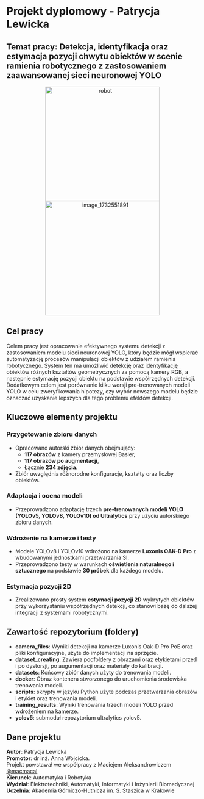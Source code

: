 # Projekt dyplomowy - Patrycja Lewicka

## Temat pracy: Detekcja, identyfikacja oraz estymacja pozycji chwytu obiektów w scenie ramienia robotycznego z zastosowaniem zaawansowanej sieci neuronowej YOLO


<p align="center">
  <img src="https://github.com/user-attachments/assets/bca1760c-0992-4122-80c1-342506b9dcce" alt="robot" width="300">
  <img src="https://github.com/user-attachments/assets/63537a03-5a56-48de-a1d0-b424f6fa782d" alt="image_1732551891" width="300">
</p>

## Cel pracy
Celem pracy jest opracowanie efektywnego systemu detekcji z zastosowaniem modelu sieci neuronowej YOLO, który będzie mógł wspierać automatyzację procesów manipulacji obiektów z udziałem ramienia robotycznego. System ten ma umożliwić detekcję oraz identyfikację obiektów różnych kształtów geometrycznych za pomocą kamery RGB, a następnie estymację pozycji obiektu na podstawie współrzędnych detekcji.
Dodatkowym celem jest porównanie kilku wersji pre-trenowanych modeli YOLO w celu zweryfikowania hipotezy, czy wybór nowszego modelu będzie oznaczać uzyskanie lepszych dla tego problemu efektów detekcji.

## Kluczowe elementy projektu

### Przygotowanie zbioru danych
- Opracowano autorski zbiór danych obejmujący:
  - **117 obrazów** z kamery przemysłowej Basler,
  - **117 obrazów po augmentacji**,
  - Łącznie **234 zdjęcia**.
- Zbiór uwzględnia różnorodne konfiguracje, kształty oraz liczby obiektów.

### Adaptacja i ocena modeli
- Przeprowadzono adaptację trzech **pre-trenowanych modeli YOLO (YOLOv5, YOLOv8, YOLOv10) od Ultralytics** przy użyciu autorskiego zbioru danych.

### Wdrożenie na kamerze i testy
- Modele YOLOv8 i YOLOv10 wdrożono na kamerze **Luxonis OAK-D Pro** z wbudowanymi jednostkami przetwarzania SI.
- Przeprowadzono testy w warunkach **oświetlenia naturalnego i sztucznego** na podstawie **30 próbek** dla każdego modelu.

### Estymacja pozycji 2D
- Zrealizowano prosty system **estymacji pozycji 2D** wykrytych obiektów przy wykorzystaniu współrzędnych detekcji, co stanowi bazę do dalszej integracji z systemami robotycznymi.

## Zawartość repozytorium (foldery)
- **camera_files**: Wyniki detekcji na kamerze Luxonis Oak-D Pro PoE oraz pliki konfiguracyjne, użyte do implementacji na sprzęcie.
- **dataset_creating**: Zawiera podfoldery z obrazami oraz etykietami przed i po dystorsji, po augumentacji oraz materiały do kalibracji.
- **datasets**: Końcowy zbiór danych użyty do trenowania modeli.
- **docker**: Obraz kontenera stworzonego do uruchomienia środowiska trenowania modeli.
- **scripts**: skrypty w języku Python użyte podczas przetwarzania obrazów i etykiet oraz trenowania modeli.
- **training_results**: Wyniki trenowania trzech modeli YOLO przed wdrożeniem na kamerze.
- **yolov5**: submoduł repozytorium ultralytics yolov5.

## Dane projektu
**Autor**: Patrycja Lewicka  
**Promotor**: dr inż. Anna Wójcicka.  
Projekt powstawał we współpracy z Maciejem Aleksandrowiczem [@macmacal](https://macmacal.github.io/)  
**Kierunek**: Automatyka i Robotyka  
**Wydział**: Elektrotechniki, Automatyki, Informatyki i Inżynierii Biomedycznej  
**Uczelnia**: Akademia Górniczo-Hutnicza im. S. Staszica w Krakowie  
